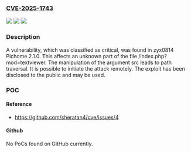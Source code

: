 ### [CVE-2025-1743](https://cve.mitre.org/cgi-bin/cvename.cgi?name=CVE-2025-1743)
![](https://img.shields.io/static/v1?label=Product&message=Pichome&color=blue)
![](https://img.shields.io/static/v1?label=Version&message=%3D%202.1.0%20&color=brighgreen)
![](https://img.shields.io/static/v1?label=Vulnerability&message=Path%20Traversal&color=brighgreen)

### Description

A vulnerability, which was classified as critical, was found in zyx0814 Pichome 2.1.0. This affects an unknown part of the file /index.php?mod=textviewer. The manipulation of the argument src leads to path traversal. It is possible to initiate the attack remotely. The exploit has been disclosed to the public and may be used.

### POC

#### Reference
- https://github.com/sheratan4/cve/issues/4

#### Github
No PoCs found on GitHub currently.

